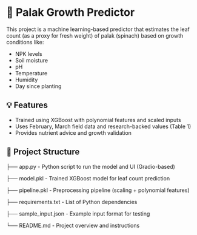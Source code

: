  # 🥬 Palak Growth Predictor

This project is a machine learning-based predictor that estimates the leaf count (as a proxy for fresh weight) of palak (spinach) based on growth conditions like:

- NPK levels
- Soil moisture
- pH
- Temperature
- Humidity
- Day since planting

## 💡 Features

- Trained using XGBoost with polynomial features and scaled inputs
- Uses February, March field data and research-backed values (Table 1)
- Provides nutrient advice and growth validation

## 📁 Project Structure
├── app.py - Python script to run the model and UI (Gradio-based)

├── model.pkl - Trained XGBoost model for leaf count prediction

├── pipeline.pkl - Preprocessing pipeline (scaling + polynomial features)

├── requirements.txt - List of Python dependencies

├── sample_input.json - Example input format for testing

└── README.md - Project overview and instructions
